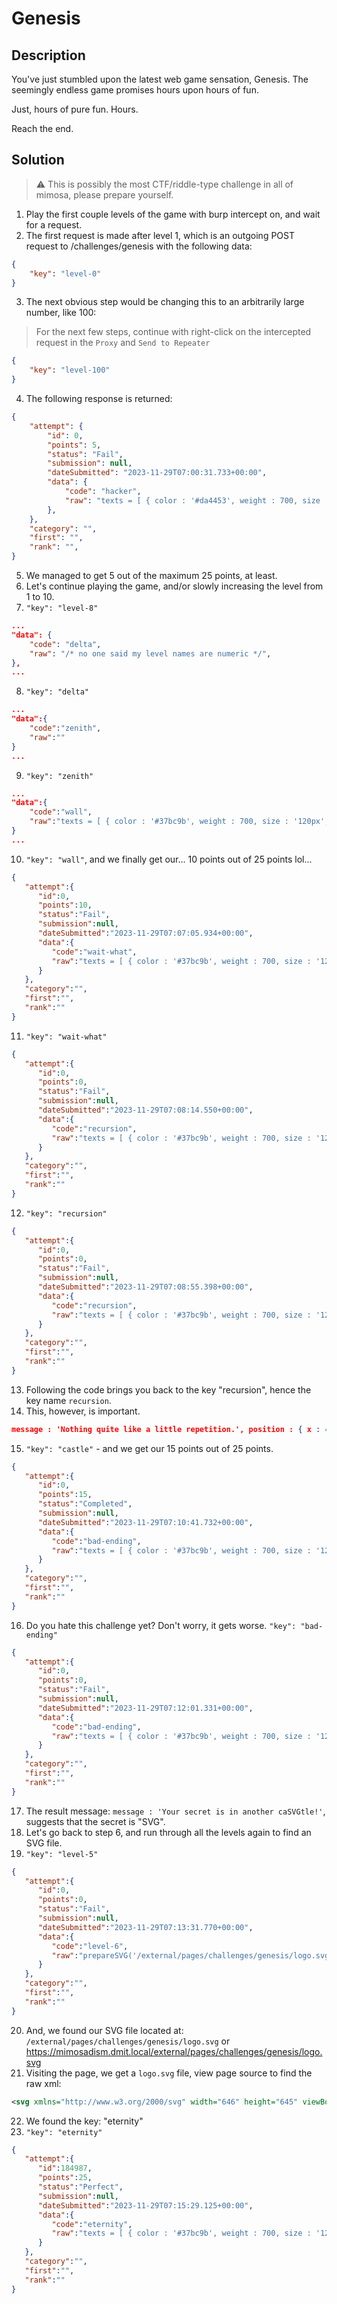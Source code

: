 # Genesis

## Description

You've just stumbled upon the latest web game sensation, Genesis. The seemingly endless game promises hours upon hours of fun.

Just, hours of pure fun. Hours.


Reach the end.
## Solution
> ⚠️ This is possibly the most CTF/riddle-type challenge in all of mimosa, please prepare yourself.

1. Play the first couple levels of the game with burp intercept on, and wait for a request.
2. The first request is made after level 1, which is an outgoing POST request to /challenges/genesis with the following data:
```json
{
    "key": "level-0"
}
```
3. The next obvious step would be changing this to an arbitrarily large number, like 100:
> For the next few steps, continue with right-click on the intercepted request in the `Proxy` and `Send to Repeater`
```json
{
    "key": "level-100"
}
```
4. The following response is returned:
```json
{
    "attempt": {
        "id": 0,
        "points": 5,
        "status": "Fail",
        "submission": null,
        "dateSubmitted": "2023-11-29T07:00:31.733+00:00",
        "data": {
            "code": "hacker",
            "raw": "texts = [ { color : '#da4453', weight : 700, size : '120px', font : 'Raleway', message : 'Hacker Detected', position : { x : 400, y : 500 } }, { color : '#da4453', weight : 300, size : '36px', font : 'Raleway', message : 'Did you try to hack us? That\\'s a big no-no.', position : { x : 405, y : 550 } } ]; player.render.fillStyle = '#da4453';",
        },
    },
    "category": "",
    "first": "",
    "rank": "",
}
```
5. We managed to get 5 out of the maximum 25 points, at least.
6. Let's continue playing the game, and/or slowly increasing the level from 1 to 10.
7. `"key": "level-8"`
```json
...
"data": {
    "code": "delta",
    "raw": "/* no one said my level names are numeric */",
},
...
```
8. `"key": "delta"`
```json
...
"data":{
    "code":"zenith",
    "raw":""
}  
...
```
9. `"key": "zenith"`
```json
...
"data":{
    "code":"wall",
    "raw":"texts = [ { color : '#37bc9b', weight : 700, size : '120px', font : 'Raleway', message : 'Bummer', position : { x : 400, y : 500 } }, { color : '#37bc9b', weight : 300, size : '36px', font : 'Raleway', message : 'I guess this is the end of the road.', position : { x : 405, y : 550 } } ];  var wall = Bodies.rectangle(canvas.width - 50, canvas.height / 2 - 50, 50, canvas.height, { isStatic : true, render : { fillStyle : '#e6e9ed' } }); bodies.push(wall); World.add(engine.world, wall);"
}
...
```

10. `"key": "wall"`, and we finally get our... 10 points out of 25 points lol...
```json
{
   "attempt":{
      "id":0,
      "points":10,
      "status":"Fail",
      "submission":null,
      "dateSubmitted":"2023-11-29T07:07:05.934+00:00",
      "data":{
         "code":"wait-what",
         "raw":"texts = [ { color : '#37bc9b', weight : 700, size : '120px', font : 'Raleway', message : 'How', position : { x : 400, y : 500 } }, { color : '#37bc9b', weight : 300, size : '36px', font : 'Raleway', message : 'You managed to cross that? Impressive!', position : { x : 405, y : 550 } } ];"
      }
   },
   "category":"",
   "first":"",
   "rank":""
}
```

11. `"key": "wait-what"`
```json
{
   "attempt":{
      "id":0,
      "points":0,
      "status":"Fail",
      "submission":null,
      "dateSubmitted":"2023-11-29T07:08:14.550+00:00",
      "data":{
         "code":"recursion",
         "raw":"texts = [ { color : '#37bc9b', weight : 700, size : '120px', font : 'Raleway', message : 'Dejavu', position : { x : 400, y : 500 } }, { color : '#37bc9b', weight : 300, size : '36px', font : 'Raleway', message : 'Nothing quite like a little repetition.', position : { x : 405, y : 550 } } ];  /* the next level's key is \"castle\" */  var box = Bodies.rectangle(1100, 960, 100, 100, { render : { fillStyle : '#37bc9b' } }); bodies.push(box); World.add(engine.world, box);"
      }
   },
   "category":"",
   "first":"",
   "rank":""
}
```
12. `"key": "recursion"`
```json
{
   "attempt":{
      "id":0,
      "points":0,
      "status":"Fail",
      "submission":null,
      "dateSubmitted":"2023-11-29T07:08:55.398+00:00",
      "data":{
         "code":"recursion",
         "raw":"texts = [ { color : '#37bc9b', weight : 700, size : '120px', font : 'Raleway', message : 'Dejavu', position : { x : 400, y : 500 } }, { color : '#37bc9b', weight : 300, size : '36px', font : 'Raleway', message : 'Nothing quite like a little repetition.', position : { x : 405, y : 550 } } ];  /* the next level's key is \"castle\" */  var box = Bodies.rectangle(1100, 960, 100, 100, { render : { fillStyle : '#37bc9b' } }); bodies.push(box); World.add(engine.world, box);"
      }
   },
   "category":"",
   "first":"",
   "rank":""
}
```
13. Following the code brings you back to the key "recursion", hence the key name `recursion`.
14. This, however, is important.
```json
message : 'Nothing quite like a little repetition.', position : { x : 405, y : 550 } } ]; /* the next level's key is \"castle\" *
```
15. `"key": "castle"` - and we get our 15 points out of 25 points.
```json
{
   "attempt":{
      "id":0,
      "points":15,
      "status":"Completed",
      "submission":null,
      "dateSubmitted":"2023-11-29T07:10:41.732+00:00",
      "data":{
         "code":"bad-ending",
         "raw":"texts = [ { color : '#37bc9b', weight : 700, size : '120px', font : 'Raleway', message : 'Congratulations', position : { x : 400, y : 500 } }, { color : '#37bc9b', weight : 300, size : '36px', font : 'Raleway', message : 'You\\'re reaching the end!', position : { x : 405, y : 550 } } ];"
      }
   },
   "category":"",
   "first":"",
   "rank":""
}
```
16. Do you hate this challenge yet? Don't worry, it gets worse. `"key": "bad-ending"`
```json
{
   "attempt":{
      "id":0,
      "points":0,
      "status":"Fail",
      "submission":null,
      "dateSubmitted":"2023-11-29T07:12:01.331+00:00",
      "data":{
         "code":"bad-ending",
         "raw":"texts = [ { color : '#37bc9b', weight : 700, size : '120px', font : 'Raleway', message : 'Mama Mia', position : { x : 400, y : 500 } }, { color : '#37bc9b', weight : 300, size : '36px', font : 'Raleway', message : 'Your secret is in another caSVGtle!', position : { x : 405, y : 550 } } ];"
      }
   },
   "category":"",
   "first":"",
   "rank":""
}
```
17. The result message: `message : 'Your secret is in another caSVGtle!'`, suggests that the secret is "SVG".
18. Let's go back to step 6, and run through all the levels again to find an SVG file.
19. `"key": "level-5"`
```json
{
   "attempt":{
      "id":0,
      "points":0,
      "status":"Fail",
      "submission":null,
      "dateSubmitted":"2023-11-29T07:13:31.770+00:00",
      "data":{
         "code":"level-6",
         "raw":"prepareSVG('/external/pages/challenges/genesis/logo.svg', (vertexSets) => { var logo = Bodies.fromVertices(1200, 600, vertexSets, { render: {                         fillStyle: '#37bc9b'                     }                 }, true); bodies.push(logo); Composite.add(engine.world, logo); });"
      }
   },
   "category":"",
   "first":"",
   "rank":""
}
```
20. And, we found our SVG file located at: `/external/pages/challenges/genesis/logo.svg` or https://mimosadism.dmit.local/external/pages/challenges/genesis/logo.svg
21. Visiting the page, we get a `logo.svg` file, view page source to find the raw xml:
```xml
<svg xmlns="http://www.w3.org/2000/svg" width="646" height="645" viewBox="0 0 646 645" key="eternity">
```
22. We found the key: "eternity"
23. `"key": "eternity"`
```json
{
   "attempt":{
      "id":184987,
      "points":25,
      "status":"Perfect",
      "submission":null,
      "dateSubmitted":"2023-11-29T07:15:29.125+00:00",
      "data":{
         "code":"eternity",
         "raw":"texts = [ { color : '#37bc9b', weight : 700, size : '120px', font : 'Raleway', message : 'The Crawl', position : { x : 400, y : 500 } }, { color : '#37bc9b', weight : 300, size : '36px', font : 'Raleway', message : 'Congratulations! You win.', position : { x : 405, y : 550 } } ];"
      }
   },
   "category":"",
   "first":"",
   "rank":""
}
```
